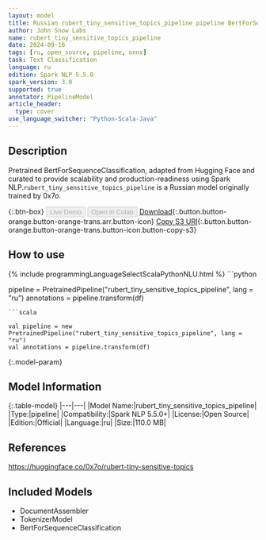 ```yaml
---
layout: model
title: Russian rubert_tiny_sensitive_topics_pipeline pipeline BertForSequenceClassification from 0x7o
author: John Snow Labs
name: rubert_tiny_sensitive_topics_pipeline
date: 2024-09-16
tags: [ru, open_source, pipeline, onnx]
task: Text Classification
language: ru
edition: Spark NLP 5.5.0
spark_version: 3.0
supported: true
annotator: PipelineModel
article_header:
  type: cover
use_language_switcher: "Python-Scala-Java"
---
```


## Description

Pretrained BertForSequenceClassification, adapted from Hugging Face and curated to provide scalability and production-readiness using Spark NLP.`rubert_tiny_sensitive_topics_pipeline` is a Russian model originally trained by 0x7o.

{:.btn-box}
<button class="button button-orange" disabled>Live Demo</button>
<button class="button button-orange" disabled>Open in Colab</button>
[Download](https://s3.amazonaws.com/auxdata.johnsnowlabs.com/public/models/rubert_tiny_sensitive_topics_pipeline_ru_5.5.0_3.0_1726459043514.zip){:.button.button-orange.button-orange-trans.arr.button-icon}
[Copy S3 URI](s3://auxdata.johnsnowlabs.com/public/models/rubert_tiny_sensitive_topics_pipeline_ru_5.5.0_3.0_1726459043514.zip){:.button.button-orange.button-orange-trans.button-icon.button-copy-s3}

## How to use



<div class="tabs-box" markdown="1">
{% include programmingLanguageSelectScalaPythonNLU.html %}
```python

pipeline = PretrainedPipeline("rubert_tiny_sensitive_topics_pipeline", lang = "ru")
annotations =  pipeline.transform(df)   

```
```scala

val pipeline = new PretrainedPipeline("rubert_tiny_sensitive_topics_pipeline", lang = "ru")
val annotations = pipeline.transform(df)

```
</div>

{:.model-param}
## Model Information

{:.table-model}
|---|---|
|Model Name:|rubert_tiny_sensitive_topics_pipeline|
|Type:|pipeline|
|Compatibility:|Spark NLP 5.5.0+|
|License:|Open Source|
|Edition:|Official|
|Language:|ru|
|Size:|110.0 MB|

## References

https://huggingface.co/0x7o/rubert-tiny-sensitive-topics

## Included Models

- DocumentAssembler
- TokenizerModel
- BertForSequenceClassification